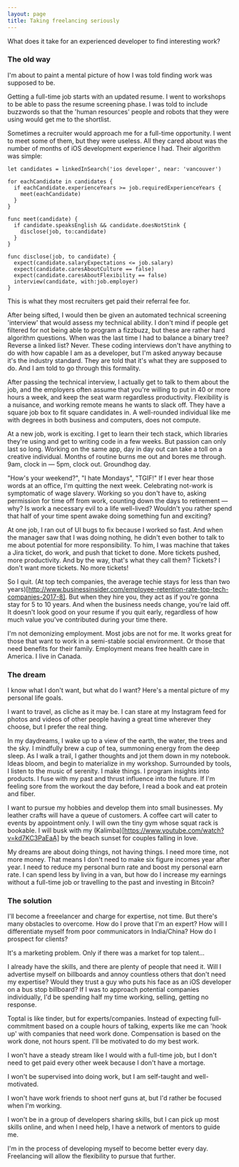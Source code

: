 ```yaml
---
layout: page
title: Taking freelancing seriously
---
```


What does it take for an experienced developer to find interesting work?

### The old way

I'm about to paint a mental picture of how I was told finding work was supposed to be. 

Getting a full-time job starts with an updated resume. I went to workshops to be able to pass the resume screening phase. I was told to include buzzwords so that the 'human resources' people and robots that they were using would get me to the shortlist. 

Sometimes a recruiter would approach me for a full-time opportunity. I went to meet some of them, but they were useless. All they cared about was the number of months of iOS development experience I had. Their algorithm was simple:

```
let candidates = linkedInSearch('ios developer', near: 'vancouver')

for eachCandidate in candidates {
  if eachCandidate.experienceYears >= job.requiredExperienceYears {
    meet(eachCandidate)
  }
}

func meet(candidate) {
  if candidate.speaksEnglish && candidate.doesNotStink {
    disclose(job, to:candidate)
  }
}

func disclose(job, to candidate) {
  expect(candidate.salaryExpectations <= job.salary)
  expect(candidate.caresAboutCulture == false)
  expect(candidate.caresAboutFlexibility == false)
  interview(candidate, with:job.employer)
}

```
This is what they most recruiters get paid their referral fee for.


After being sifted, I would then be given an automated technical screening 'interview' that would assess my technical ability. I don't mind if people get filtered for not being able to program a fizzbuzz, but these are rather hard algorithm questions. When was the last time I had to balance a binary tree? Reverse a linked list? Never. These coding interviews don't have anything to do with how capable I am as a developer, but I'm asked anyway because it's the industry standard. They are told that it's what they are supposed to do. And I am told to go through this formality.

After passing the technical interview, I actually get to talk to them about the job, and the employers often assume that you're willing to put in 40 or more hours a week, and keep the seat warm regardless productivity. Flexibility is a nuisance, and working remote means he wants to slack off. They have a square job box to fit square candidates in. A well-rounded individual like me with degrees in both business and computers, does not compute. 

At a new job, work is exciting. I get to learn their tech stack, which libraries they're using and get to writing code in a few weeks. But passion can only last so long. Working on the same app, day in day out can take a toll on a creative individual. Months of routine burns me out and bores me through. 9am, clock in — 5pm, clock out. Groundhog day.

"How's your weekend?", "I hate Mondays", "TGIF!" If I ever hear those words at an office, I'm quitting the next week. Celebrating not-work is symptomatic of wage slavery. Working so you don't have to, asking permission for time off from work, counting down the days to retirement — why? Is work a necessary evil to a life well-lived? Wouldn't you rather spend that half of your time spent awake doing something fun and exciting?

At one job, I ran out of UI bugs to fix because I worked so fast. And when the manager saw that I was doing nothing, he didn't even bother to talk to me about potential for more responsibility. To him, I was machine that takes a Jira ticket, do work, and push that ticket to done. More tickets pushed, more productivity. And by the way, that's what they call them? Tickets? I don't want more tickets. No more tickets!

So I quit. (At top tech companies, the average techie stays for less than two years)[http://www.businessinsider.com/employee-retention-rate-top-tech-companies-2017-8]. But when they hire you, they act as if you're gonna stay for 5 to 10 years. And when the business needs change, you're laid off. It doesn't look good on your resume if you quit early, regardless of how much value you've contributed during your time there.

I'm not demonizing employment. Most jobs are not for me. It works great for those that want to work in a semi-stable social environment. Or those that need benefits for their family. Employment means free health care in America. I live in Canada.


### The dream

I know what I don't want, but what do I want? Here's a mental picture of my personal life goals.

I want to travel, as cliche as it may be. I can stare at my Instagram feed for photos and videos of other people having a great time wherever they choose, but I prefer the real thing. 

In my daydreams, I wake up to a view of the earth, the water, the trees and the sky. I mindfully brew a cup of tea, summoning energy from the deep sleep. As I walk a trail, I gather thoughts and jot them down in my notebook. Ideas bloom, and begin to materialize in my workshop. Surrounded by tools, I listen to the music of serenity. I make things. I program insights into products. I fuse with my past and thrust influence into the future. If I'm feeling sore from the workout the day before, I read a book and eat protein and fiber. 

I want to pursue my hobbies and develop them into small businesses. My leather crafts will have a queue of customers. A coffee cart will cater to events by appointment only. I will own the tiny gym whose squat rack is bookable. I will busk with my (Kalimba)[https://www.youtube.com/watch?v=kd7KC3PaEaA] by the beach sunset for couples falling in love. 

My dreams are about doing things, not having things. I need more time, not more money. That means I don't need to make six figure incomes year after year. I need to reduce my personal burn rate and boost my personal earn rate. I can spend less by living in a van, but how do I increase my earnings without a full-time job or travelling to the past and investing in Bitcoin?


### The solution

I'll become a freeelancer and charge for expertise, not time. But there's many obstacles to overcome. How do I prove that I'm an expert? How will I differentiate myself from poor communicators in India/China? How do I prospect for clients? 

It's a marketing problem. Only if there was a market for top talent...

I already have the skills, and there are plenty of people that need it. Will I advertise myself on billboards and annoy countless others that don't need my expertise? Would they trust a guy who puts his face as an iOS developer on a bus stop billboard? If I was to approach potential companies individually, I'd be spending half my time working, selling, getting no response. 

Toptal is like tinder, but for experts/companies. Instead of expecting full-commitment based on a couple hours of talking, experts like me can 'hook up' with companies that need work done. Compensation is based on the work done, not hours spent. I'll be motivated to do my best work. 

I won't have a steady stream like I would with a full-time job, but I don't need to get paid every other week because I don't have a mortage.

I won't be supervised into doing work, but I am self-taught and well-motivated.

I won't have work friends to shoot nerf guns at, but I'd rather be focused when I'm working.

I won't be in a group of developers sharing skills, but I can pick up most skills online, and when I need help, I have a network of mentors to guide me.

I'm in the process of developing myself to become better every day. Freelancing will allow the flexibility to pursue that further.







